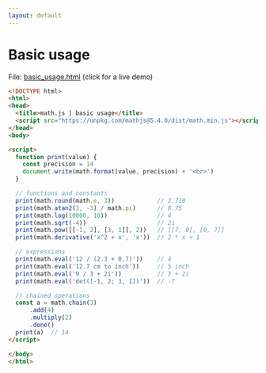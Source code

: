```yaml
---
layout: default
---
```


# Basic usage

File: [basic_usage.html](basic_usage.html) (click for a live demo)

```html
<!DOCTYPE html>
<html>
<head>
  <title>math.js | basic usage</title>
  <script src="https://unpkg.com/mathjs@5.4.0/dist/math.min.js"></script>
</head>
<body>

<script>
  function print(value) {
    const precision = 14
    document.write(math.format(value, precision) + '<br>')
  }

  // functions and constants
  print(math.round(math.e, 3))            // 2.718
  print(math.atan2(3, -3) / math.pi)      // 0.75
  print(math.log(10000, 10))              // 4
  print(math.sqrt(-4))                    // 2i
  print(math.pow([[-1, 2], [3, 1]], 2))   // [[7, 0], [0, 7]]
  print(math.derivative('x^2 + x', 'x'))  // 2 * x + 1

  // expressions
  print(math.eval('12 / (2.3 + 0.7)'))    // 4
  print(math.eval('12.7 cm to inch'))     // 5 inch
  print(math.eval('9 / 3 + 2i'))          // 3 + 2i
  print(math.eval('det([-1, 2; 3, 1])'))  // -7

  // chained operations
  const a = math.chain(3)
      .add(4)
      .multiply(2)
      .done()
  print(a)  // 14
</script>

</body>
</html>
```

<!-- Note: This file is automatically generated. Changes made in this file will be overridden. -->

